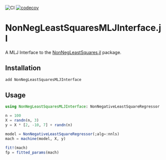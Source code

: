 ![CI](https://github.com/olivierlabayle/NonNegLeastSquaresMLJInterface.jl/actions/workflows/main.yml/badge.svg)
[![codecov](https://codecov.io/gh/olivierlabayle/NonNegLeastSquaresMLJInterface.jl/branch/main/graph/badge.svg?token=L6I102JZ9L)](https://codecov.io/gh/olivierlabayle/NonNegLeastSquaresMLJInterface.jl)

# NonNegLeastSquaresMLJInterface.jl

A MLJ Interface to the [NonNegLeastSquares.jl](https://github.com/ahwillia/NonNegLeastSquares.jl) package.

## Installation

```julia
add NonNegLeastSquaresMLJInterface
```

## Usage

```julia
using NonNegLeastSquaresMLJInterface: NonNegativeLeastSquareRegressor

n = 100
X = randn(n, 3)
y = X * [2, -10, 7] + randn(n)

model = NonNegativeLeastSquareRegressor(;alg=:nnls)
mach = machine(model, X, y)

fit!(mach)
fp = fitted_params(mach)
```
